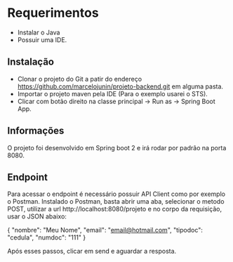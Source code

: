# Requerimentos

- Instalar o Java
- Possuir uma IDE.

## Instalação

- Clonar o projeto do Git a patir do endereço https://github.com/marcelojunin/projeto-backend.git em alguma pasta.
- Importar o projeto maven pela IDE (Para o exemplo usarei o STS).
- Clicar com botão direito na classe principal -> Run as -> Spring Boot App.

## Informações

O projeto foi desenvolvido em Spring boot 2 e irá rodar por padrão na porta 8080.

## Endpoint

Para acessar o endpoint é necessário possuir API Client como por exemplo o Postman.
Instalado o Postman, basta abrir uma aba, selecionar o metodo POST, utilizar a url http://localhost:8080/projeto e no corpo da requisição, usar o JSON abaixo:

{
	"nombre": "Meu Nome",
	"email": "email@hotmail.com",
	"tipodoc": "cedula",
	"numdoc": "111"	
}

Após esses passos, clicar em send e aguardar a resposta.
